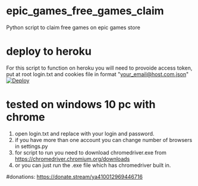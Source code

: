 # epic_games_free_games_claim
Python script to claim free games on epic games store

# deploy to heroku
For this script to function on heroku you will need to provoide access token,
put at root login.txt and cookies file in format "your_email@host.com.json"
[![Deploy](https://www.herokucdn.com/deploy/button.svg)](https://heroku.com/deploy)

# tested on windows 10 pc with chrome
1. open login.txt and replace with your login and password.
2. if you have more than one account you can change number of browsers in settings.py
3. for script to run you need to download chromedriver.exe from https://chromedriver.chromium.org/downloads
4. or you can just run the .exe file which has chromedriver built in.


#donations: https://donate.stream/ya410012969446716
